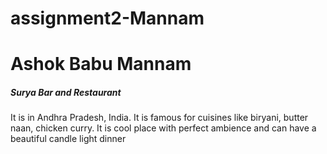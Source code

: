# assignment2-Mannam
<!Doctype html>
<html>
<body>
<h1>Ashok Babu Mannam</h1>
<h5>Surya Bar and Restaurant</h5>
<p>It is in Andhra Pradesh, India. It is famous for cuisines like biryani, butter naan, chicken curry. It is cool place with perfect ambience and can have a beautiful candle light dinner</p>